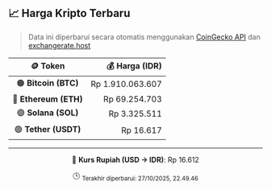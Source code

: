 

<!-- HARGA_KRIPTO -->
## 📈 Harga Kripto Terbaru

> Data ini diperbarui secara otomatis menggunakan [CoinGecko API](https://www.coingecko.com/) dan [exchangerate.host](https://exchangerate.host/)

<div align="center">

| 🪙 Token | 💰 Harga (IDR) |
|:------:|---------------:|
| 🟠 **Bitcoin (BTC)**   | Rp 1.910.063.607 |
| 🔵 **Ethereum (ETH)**  | Rp 69.254.703 |
| 🟣 **Solana (SOL)**    | Rp 3.325.511 |
| 🟢 **Tether (USDT)**   | Rp 16.617 |

---

💱 **Kurs Rupiah (USD → IDR)**: Rp 16.612

🕒 <sub>Terakhir diperbarui: 27/10/2025, 22.49.46</sub>

</div>
<!-- /HARGA_KRIPTO -->